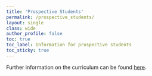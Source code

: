 ```yaml
---
title: 'Prospective Students'
permalink: /prospective_students/
layout: single
class: wide
author_profile: false
toc: true
toc_label: Information for prospective students
toc_sticky: true
---
```


Further information on the curriculum can be found [here](https://www.uni-potsdam.de/en/studium/what-to-study/master/masters-courses-from-a-to-z/remote-sensing).
